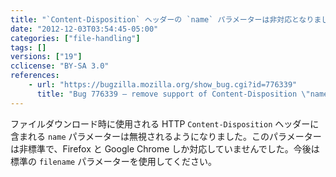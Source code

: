 ```yaml
---
title: "`Content-Disposition` ヘッダーの `name` パラメーターは非対応となりました"
date: "2012-12-03T03:54:45-05:00"
categories: ["file-handling"]
tags: []
versions: ["19"]
cclicense: "BY-SA 3.0"
references:
    - url: "https://bugzilla.mozilla.org/show_bug.cgi?id=776339"
      title: "Bug 776339 – remove support of Content-Disposition \"name\" parameter"
---
```

ファイルダウンロード時に使用される HTTP `Content-Disposition` ヘッダーに含まれる `name` パラメーターは無視されるようになりました。このパラメーターは非標準で、Firefox と Google Chrome しか対応していませんでした。今後は標準の `filename` パラメーターを使用してください。

